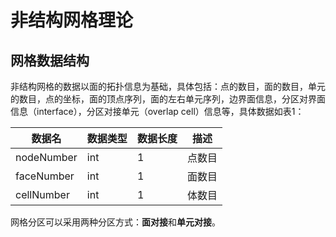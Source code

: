 # 非结构网格理论

## 网格数据结构

非结构网格的数据以面的拓扑信息为基础，具体包括：点的数目，面的数目，单元的数目，点的坐标，面的顶点序列，面的左右单元序列，边界面信息，分区对界面信息（interface），分区对接单元（overlap cell）信息等，具体数据如表1：

| 数据名     | 数据类型 | 数据长度 | 描述   |
| ---------- | -------- | -------- | ------ |
| nodeNumber | int      | 1        | 点数目 |
| faceNumber | int      | 1        | 面数目 |
| cellNumber | int      | 1        | 体数目 |

网格分区可以采用两种分区方式：**面对接**和**单元对接**。